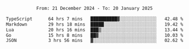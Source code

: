 <div align="center">
<p style="text-align: center;">
<!--START_SECTION:waka-->

```txt
From: 21 December 2024 - To: 20 January 2025

TypeScript      64 hrs 7 mins   ██████████▓░░░░░░░░░░░░░░   42.48 %
Markdown        29 hrs 18 mins  █████░░░░░░░░░░░░░░░░░░░░   19.42 %
Lua             20 hrs 16 mins  ███▒░░░░░░░░░░░░░░░░░░░░░   13.44 %
Go              15 hrs 8 mins   ██▓░░░░░░░░░░░░░░░░░░░░░░   10.03 %
JSON            3 hrs 56 mins   ▓░░░░░░░░░░░░░░░░░░░░░░░░   02.62 %
```

<!--END_SECTION:waka-->
</p>
</div>
